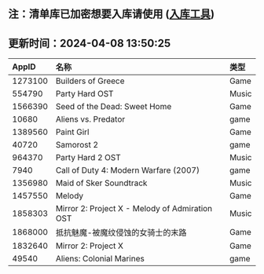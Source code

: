 ## 注：清单库已加密想要入库请使用 ([入库工具](https://github.com/BlankTMing/ManifestAutoUpdate/releases))

## 更新时间：2024-04-08 13:50:25
| AppID | 名称 | 类型  |
| :-------------------- | :----------------------------- | :----------- |
| 1273100 | Builders of Greece| Game |
| 554790 | Party Hard OST| Music |
| 1566390 | Seed of the Dead: Sweet Home| Game |
| 10680 | Aliens vs. Predator| game |
| 1389560 | Paint Girl| Game |
| 40720 | Samorost 2| game |
| 964370 | Party Hard 2 OST| Music |
| 7940 | Call of Duty 4: Modern Warfare (2007)| game |
| 1356980 | Maid of Sker Soundtrack| Music |
| 1457550 | Melody| Game |
| 1858303 | Mirror 2: Project X - Melody of Admiration OST| Music |
| 1868000 | 抵抗魅魔-被魔纹侵蚀的女骑士的末路| Game |
| 1832640 | Mirror 2: Project X| Game |
| 49540 | Aliens: Colonial Marines| game |
